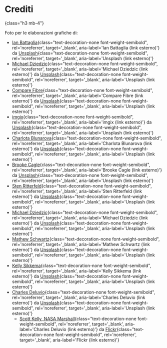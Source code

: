 # Crediti
{class="h3 mb-4"}

Foto per le elaborazioni grafiche di:
- [Ian Battaglia](https://unsplash.com/@ianjbattaglia?utm_source=unsplash&utm_medium=referral&utm_content=creditCopyText){class="text-decoration-none font-weight-semibold", rel='noreferrer', target='_blank', aria-label='Ian Battaglia (link esterno)'}
  da
  [Unsplash](https://unsplash.com/s/photos/server?utm_source=unsplash&utm_medium=referral&utm_content=creditCopyText){class="text-decoration-none font-weight-semibold", rel='noreferrer', target='_blank', aria-label='Unsplash (link esterno)'}
- [Michael Dziedzic](https://unsplash.com/@lazycreekimages?utm_source=unsplash&utm_medium=referral&utm_content=creditCopyText){class="text-decoration-none font-weight-semibold", rel='noreferrer', target='_blank', aria-label='Michael Dziedzic (link esterno)'}
  da
  [Unsplash](https://unsplash.com/s/photos/circuit-board-red?utm_source=unsplash&utm_medium=referral&utm_content=creditCopyText){class="text-decoration-none font-weight-semibold", rel='noreferrer', target='_blank', aria-label='Unsplash (link esterno)'}
- [Compare Fibre](https://unsplash.com/@comparefibre?utm_source=unsplash&utm_medium=referral&utm_content=creditCopyText){class="text-decoration-none font-weight-semibold", rel='noreferrer', target='_blank', aria-label='Compare Fibre (link esterno)'} 
  da
  [Unsplash](https://unsplash.com/s/photos/optic-fiber?utm_source=unsplash&utm_medium=referral&utm_content=creditCopyText){class="text-decoration-none font-weight-semibold", rel='noreferrer', target='_blank', aria-label='Unsplash (link esterno)'}
- [imgix](https://unsplash.com/@imgix?utm_source=unsplash&utm_medium=referral&utm_content=creditCopyText){class="text-decoration-none font-weight-semibold", rel='noreferrer', target='_blank', aria-label='imgix (link esterno)'}
  da
  [Unsplash](https://unsplash.com/?utm_source=unsplash&utm_medium=referral&utm_content=creditCopyText){class="text-decoration-none font-weight-semibold", rel='noreferrer', target='_blank', aria-label='Unsplash (link esterno)'}
- [Charlota Blunarova](https://unsplash.com/@charlotablunarova?utm_source=unsplash&utm_medium=referral&utm_content=creditCopyText){class="text-decoration-none font-weight-semibold", rel='noreferrer', target='_blank', aria-label='Charlota Blunarova (link esterno)'}
  da
  [Unsplash](https://unsplash.com/?utm_source=unsplash&utm_medium=referral&utm_content=creditCopyText){class="text-decoration-none font-weight-semibold", rel='noreferrer', target='_blank', aria-label='Unsplash (link esterno)'}
- [Brooke Cagle](https://unsplash.com/@brookecagle?utm_source=unsplash&utm_medium=referral&utm_content=creditCopyText){class="text-decoration-none font-weight-semibold", rel='noreferrer', target='_blank', aria-label='Brooke Cagle (link esterno)'}
  da
  [Unsplash](https://unsplash.com/s/photos/students?utm_source=unsplash&utm_medium=referral&utm_content=creditCopyText){class="text-decoration-none font-weight-semibold", rel='noreferrer', target='_blank', aria-label='Unsplash (link esterno)'}
- [Sten Ritterfeld](https://unsplash.com/@stenslens?utm_source=unsplash&utm_medium=referral&utm_content=creditCopyText){class="text-decoration-none font-weight-semibold", rel='noreferrer', target='_blank', aria-label='Sten Ritterfeld (link esterno)'}
  da
  [Unsplash](https://unsplash.com/s/photos/android-settings?utm_source=unsplash&utm_medium=referral&utm_content=creditCopyText){class="text-decoration-none font-weight-semibold", rel='noreferrer', target='_blank', aria-label='Unsplash (link esterno)'}
- [Michael Dziedzic](https://unsplash.com/@lazycreekimages?utm_source=unsplash&utm_medium=referral&utm_content=creditCopyText){class="text-decoration-none font-weight-semibold", rel='noreferrer', target='_blank', aria-label='Michael Dziedzic (link esterno)'}
  da
  [Unsplash](https://unsplash.com/s/photos/electronics?utm_source=unsplash&utm_medium=referral&utm_content=creditCopyText){class="text-decoration-none font-weight-semibold", rel='noreferrer', target='_blank', aria-label='Unsplash (link esterno)'}
- [Mathew Schwartz](https://unsplash.com/@cadop?utm_source=unsplash&utm_medium=referral&utm_content=creditCopyText){class="text-decoration-none font-weight-semibold", rel='noreferrer', target='_blank', aria-label='Mathew Schwartz (link esterno)'}
  da
  [Unsplash](https://unsplash.com/collections/606028/technology?utm_source=unsplash&utm_medium=referral&utm_content=creditCopyText){class="text-decoration-none font-weight-semibold", rel='noreferrer', target='_blank', aria-label='Unsplash (link esterno)'}
- [Kelly Sikkema](https://unsplash.com/@kellysikkema?utm_source=unsplash&utm_medium=referral&utm_content=creditCopyText){class="text-decoration-none font-weight-semibold", rel='noreferrer', target='_blank', aria-label='Kelly Sikkema (link esterno)'}
  da
  [Unsplash](https://unsplash.com/s/photos/ux?utm_source=unsplash&utm_medium=referral&utm_content=creditCopyText){class="text-decoration-none font-weight-semibold", rel='noreferrer', target='_blank', aria-label='Unsplash (link esterno)'}
- [Charles Deluvio](https://unsplash.com/@charlesdeluvio?utm_source=unsplash&utm_medium=referral&utm_content=creditCopyText){class="text-decoration-none font-weight-semibold", rel='noreferrer', target='_blank', aria-label='Charles Deluvio (link esterno)'}
  da
  [Unsplash](https://unsplash.com/s/visual/1eca527a-97a4-44a9-a843-be98fd8c9435?utm_source=unsplash&utm_medium=referral&utm_content=creditCopyText){class="text-decoration-none font-weight-semibold", rel='noreferrer', target='_blank', aria-label='Unsplash (link esterno)'}
  - [Scott Kelly, NASA Marshall](https://www.flickr.com/photos/nasamarshall/){class="text-decoration-none font-weight-semibold", rel='noreferrer', target='_blank', aria-label='Charles Deluvio (link esterno)'}
  da
  [Flickr](https://www.flickr.com/photos/nasamarshall/24260073679){class="text-decoration-none font-weight-semibold", rel='noreferrer', target='_blank', aria-label='Flickr (link esterno)'}
